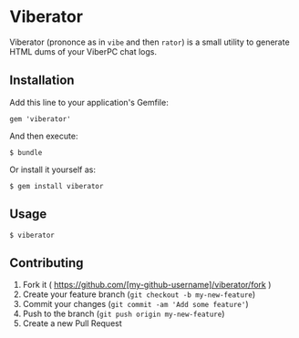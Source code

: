 # Viberator

Viberator (prononce as in `vibe` and then `rator`) is a small utility to
generate HTML dums of your ViberPC chat logs.

## Installation

Add this line to your application's Gemfile:

    gem 'viberator'

And then execute:

    $ bundle

Or install it yourself as:

    $ gem install viberator

## Usage

    $ viberator

## Contributing

1. Fork it ( https://github.com/[my-github-username]/viberator/fork )
2. Create your feature branch (`git checkout -b my-new-feature`)
3. Commit your changes (`git commit -am 'Add some feature'`)
4. Push to the branch (`git push origin my-new-feature`)
5. Create a new Pull Request
